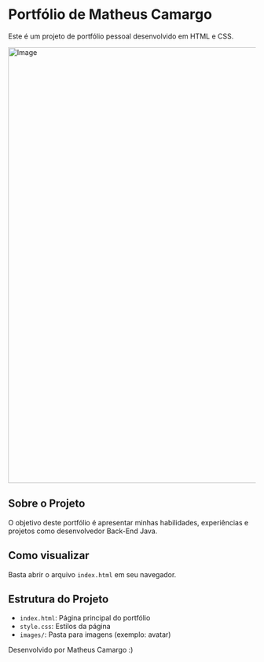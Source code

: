 # Portfólio de Matheus Camargo

Este é um projeto de portfólio pessoal desenvolvido em HTML e CSS.

<img width="1900" height="888" alt="Image" src="https://github.com/user-attachments/assets/ccc250d5-a781-431f-bddc-202b857be7f0" />

## Sobre o Projeto

O objetivo deste portfólio é apresentar minhas habilidades, experiências e projetos como desenvolvedor Back-End Java.

## Como visualizar

Basta abrir o arquivo `index.html` em seu navegador.

## Estrutura do Projeto
- `index.html`: Página principal do portfólio  
- `style.css`: Estilos da página  
- `images/`: Pasta para imagens (exemplo: avatar)

Desenvolvido por Matheus Camargo :)
